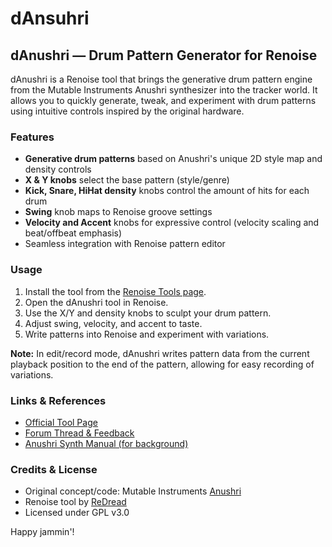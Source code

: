 dAnsuhri
========

## dAnushri — Drum Pattern Generator for Renoise

dAnushri is a Renoise tool that brings the generative drum pattern engine from the Mutable Instruments Anushri synthesizer into the tracker world. It allows you to quickly generate, tweak, and experiment with drum patterns using intuitive controls inspired by the original hardware.

### Features
- **Generative drum patterns** based on Anushri's unique 2D style map and density controls
- **X & Y knobs** select the base pattern (style/genre)
- **Kick, Snare, HiHat density** knobs control the amount of hits for each drum
- **Swing** knob maps to Renoise groove settings
- **Velocity and Accent** knobs for expressive control (velocity scaling and beat/offbeat emphasis)
- Seamless integration with Renoise pattern editor

### Usage
1. Install the tool from the [Renoise Tools page](https://www.renoise.com/tools/danushri).
2. Open the dAnushri tool in Renoise.
3. Use the X/Y and density knobs to sculpt your drum pattern.
4. Adjust swing, velocity, and accent to taste.
5. Write patterns into Renoise and experiment with variations.

**Note:** In edit/record mode, dAnushri writes pattern data from the current playback position to the end of the pattern, allowing for easy recording of variations.

### Links & References
- [Official Tool Page](https://www.renoise.com/tools/danushri)
- [Forum Thread & Feedback](https://forum.renoise.com/t/new-tool-danushri-drum-pattern-generator/39328)
- [Anushri Synth Manual (for background)](https://pichenettes.github.io/mutable-instruments-diy-archive/anushri/manual/)

### Credits & License
- Original concept/code: Mutable Instruments [Anushri](https://pichenettes.github.io/mutable-instruments-diy-archive/anushri/manual/)
- Renoise tool by [ReDread](https://www.renoise.com/user/58)
- Licensed under GPL v3.0

Happy jammin'!
